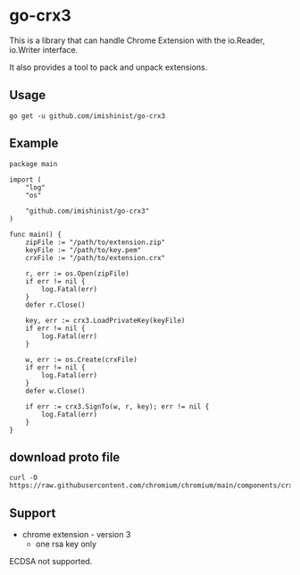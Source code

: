 # go-crx3

This is a library that can handle Chrome Extension with the io.Reader,
io.Writer interface.

It also provides a tool to pack and unpack extensions.

## Usage

```
go get -u github.com/imishinist/go-crx3
```

## Example

```golang
package main

import (
	"log"
	"os"

	"github.com/imishinist/go-crx3"
)

func main() {
	zipFile := "/path/to/extension.zip"
	keyFile := "/path/to/key.pem"
	crxFile := "/path/to/extension.crx"

	r, err := os.Open(zipFile)
	if err != nil {
		log.Fatal(err)
	}
	defer r.Close()

	key, err := crx3.LoadPrivateKey(keyFile)
	if err != nil {
		log.Fatal(err)
	}

	w, err := os.Create(crxFile)
	if err != nil {
		log.Fatal(err)
	}
	defer w.Close()

	if err := crx3.SignTo(w, r, key); err != nil {
		log.Fatal(err)
	}
}
```

## download proto file

```
curl -O https://raw.githubusercontent.com/chromium/chromium/main/components/crx_file/crx3.proto
```

## Support

- chrome extension - version 3
    - one rsa key only

ECDSA not supported.

